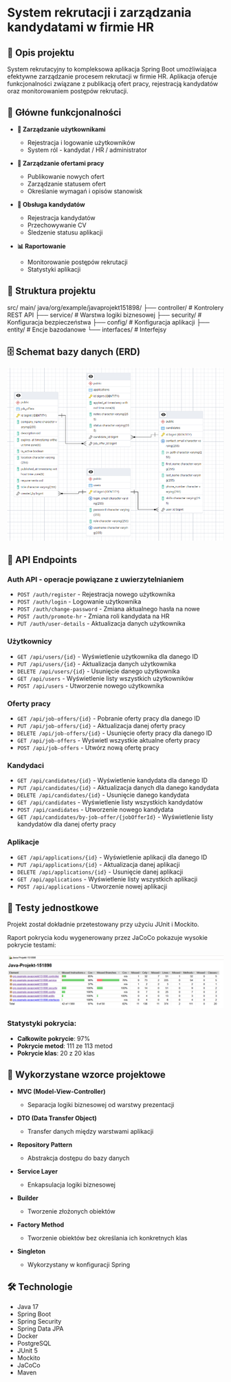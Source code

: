 # System rekrutacji i zarządzania kandydatami w firmie HR

## 🎯 Opis projektu

System rekrutacyjny to kompleksowa aplikacja Spring Boot umożliwiająca efektywne zarządzanie procesem rekrutacji w firmie HR. Aplikacja oferuje funkcjonalności związane z publikacją ofert pracy, rejestracją kandydatów oraz monitorowaniem postępów rekrutacji.

## 🚀 Główne funkcjonalności

- **👥 Zarządzanie użytkownikami**
    - Rejestracja i logowanie użytkowników
    - System ról - kandydat / HR / administrator


- **💼 Zarządzanie ofertami pracy**
    - Publikowanie nowych ofert
    - Zarządzanie statusem ofert
    - Określanie wymagań i opisów stanowisk


- **👔 Obsługa kandydatów**
    - Rejestracja kandydatów
    - Przechowywanie CV
    - Śledzenie statusu aplikacji


- **📊 Raportowanie**
    - Monitorowanie postępów rekrutacji
    - Statystyki aplikacji

## 📁 Struktura projektu
src/
    main/
        java/org/example/javaprojekt151898/
            ├── controller/   # Kontrolery REST API
            ├── service/      # Warstwa logiki biznesowej
            ├── security/     # Konfiguracja bezpieczeństwa
            ├── config/       # Konfiguracja aplikacji
            ├── entity/       # Encje bazodanowe
            └── interfaces/   # Interfejsy


## 🗄️ Schemat bazy danych (ERD)

![Schemat ERD](img_1.png)

## 🔗 API Endpoints

### Auth API - operacje powiązane z uwierzytelnianiem
- `POST /auth/register` - Rejestracja nowego użytkownika
- `POST /auth/login` - Logowanie użytkownika
- `POST /auth/change-password` - Zmiana aktualnego hasła na nowe
- `POST /auth/promote-hr` - Zmiana roli kandydata na HR
- `PUT /auth/user-details` - Aktualizacja danych użytkownika

### Użytkownicy
- `GET /api/users/{id}` - Wyświetlenie użytkownika dla danego ID
- `PUT /api/users/{id}` - Aktualizacja danych użytkownika
- `DELETE /api/users/{id}` - Usunięcie danego użytkownika
- `GET /api/users` - Wyświetlenie listy wszystkich użytkowników
- `POST /api/users` - Utworzenie nowego użytkownika

### Oferty pracy
- `GET /api/job-offers/{id}` - Pobranie oferty pracy dla danego ID
- `PUT /api/job-offers/{id}` - Aktualizacja danej oferty pracy
- `DELETE /api/job-offers/{id}` - Usunięcie oferty pracy dla danego ID
- `GET /api/job-offers` - Wyświetl wszystkie aktualne oferty pracy
- `POST /api/job-offers` - Utwórz nową ofertę pracy

### Kandydaci
- `GET /api/candidates/{id}` - Wyświetlenie kandydata dla danego ID
- `PUT /api/candidates/{id}` - Aktualizacja danych dla danego kandydata
- `DELETE /api/candidates/{id}` - Usunięcie danego kandydata
- `GET /api/candidates` - Wyświetlenie listy wszystkich kandydatów
- `POST /api/candidates` - Utworzenie nowego kandydata
- `GET /api/candidates/by-job-offer/{jobOfferId}` - Wyświetlenie listy kandydatów dla danej oferty pracy

### Aplikacje
- `GET /api/applications/{id}` - Wyświetlenie aplikacji dla danego ID
- `PUT /api/applications/{id}` - Aktualizacja danej aplikacji
- `DELETE /api/applications/{id}` - Usunięcie danej aplikacji
- `GET /api/applications` - Wyświetlenie listy wszystkich aplikacji
- `POST /api/applications` - Utworzenie nowej aplikacji

## 🧪 Testy jednostkowe

Projekt został dokładnie przetestowany przy użyciu JUnit i Mockito. 

Raport pokrycia kodu wygenerowany przez JaCoCo pokazuje wysokie pokrycie testami:

![Raport pokrycia testami](img.png)

### Statystyki pokrycia:
- **Całkowite pokrycie**: 97%
- **Pokrycie metod**: 111 ze 113 metod
- **Pokrycie klas**: 20 z 20 klas

## 🎨 Wykorzystane wzorce projektowe

- **MVC (Model-View-Controller)**
    - Separacja logiki biznesowej od warstwy prezentacji


- **DTO (Data Transfer Object)**
    - Transfer danych między warstwami aplikacji


- **Repository Pattern**
    - Abstrakcja dostępu do bazy danych


- **Service Layer**
    - Enkapsulacja logiki biznesowej


- **Builder**
    - Tworzenie złożonych obiektów


- **Factory Method**
    - Tworzenie obiektów bez określania ich konkretnych klas


- **Singleton**
    - Wykorzystany w konfiguracji Spring

## 🛠️ Technologie

- Java 17
- Spring Boot
- Spring Security
- Spring Data JPA
- Docker
- PostgreSQL
- JUnit 5
- Mockito
- JaCoCo
- Maven
